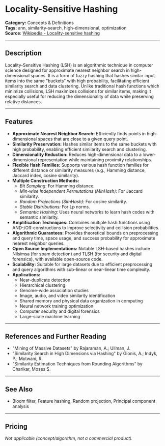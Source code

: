 # Locality-Sensitive Hashing

**Category:** Concepts & Definitions  
**Tags:** ann, similarity-search, high-dimensional, optimization  
**Source:** [Wikipedia - Locality-sensitive hashing](https://en.wikipedia.org/wiki/Locality-sensitive_hashing)

---

## Description
Locality-Sensitive Hashing (LSH) is an algorithmic technique in computer science designed for approximate nearest neighbor search in high-dimensional spaces. It is a form of fuzzy hashing that hashes similar input items into the same "buckets" with high probability, facilitating efficient similarity search and data clustering. Unlike traditional hash functions which minimize collisions, LSH maximizes collisions for similar items, making it especially useful for reducing the dimensionality of data while preserving relative distances.

---

## Features
- **Approximate Nearest Neighbor Search:** Efficiently finds points in high-dimensional spaces that are close to a given query point.
- **Similarity Preservation:** Hashes similar items to the same buckets with high probability, enabling efficient similarity search and clustering.
- **Dimensionality Reduction:** Reduces high-dimensional data to a lower-dimensional representation while maintaining proximity relationships.
- **Flexible Hash Families:** Supports various hash function families for different distance or similarity measures (e.g., Hamming distance, Jaccard index, cosine similarity).
- **Multiple Construction Methods:**
  - *Bit Sampling:* For Hamming distance.
  - *Min-wise Independent Permutations (MinHash):* For Jaccard similarity.
  - *Random Projections (SimHash):* For cosine similarity.
  - *Stable Distributions:* For Lp norms.
  - *Semantic Hashing:* Uses neural networks to learn hash codes with semantic similarity.
- **Amplification Techniques:** Combines multiple hash functions using AND-/OR-constructions to improve selectivity and collision probabilities.
- **Algorithmic Guarantees:** Provides theoretical bounds on preprocessing and query time, space usage, and success probability for approximate nearest neighbor queries.
- **Open Source Implementations:** Notable LSH-based hashes include Nilsimsa (for spam detection) and TLSH (for security and digital forensics), with available open-source code.
- **Scalability:** Suitable for large datasets due to efficient preprocessing and query algorithms with sub-linear or near-linear time complexity.
- **Applications:**
  - Near-duplicate detection
  - Hierarchical clustering
  - Genome-wide association studies
  - Image, audio, and video similarity identification
  - Shared memory and physical data organization in computing
  - Neural network training optimization
  - Computer security and digital forensics
  - Large-scale machine learning

---

## References and Further Reading
- "Mining of Massive Datasets" by Rajaraman, A.; Ullman, J.
- "Similarity Search in High Dimensions via Hashing" by Gionis, A.; Indyk, P.; Motwani, R.
- "Similarity Estimation Techniques from Rounding Algorithms" by Charikar, Moses S.

---

## See Also
- Bloom filter, Feature hashing, Random projection, Principal component analysis

---

## Pricing
*Not applicable (concept/algorithm, not a commercial product).*